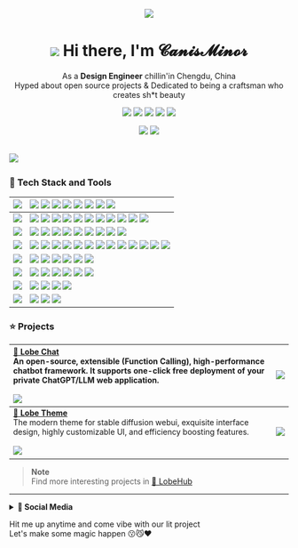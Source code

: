 <div align="center">

![](https://github-production-user-asset-6210df.s3.amazonaws.com/17870709/268487157-a1c73ca6-8427-42da-9bda-4b18e04f02d4.png)

<h1 align="center"><img src="https://media.giphy.com/media/VgCDAzcKvsR6OM0uWg/giphy.gif" width="50px" style="max-width: 100%;"> Hi there, I'm 𝓒𝓪𝓷𝓲𝓼𝓜𝓲𝓷𝓸𝓻</h1>

As a **Design Engineer** chillin'in Chengdu, China<br/>Hyped about open source projects & Dedicated to being a craftsman who creates sh*t beauty

![][social-design-engineer]
![][social-follow]
![][social-qq]
![][social-wechat]
![][social-discord]

<img height="148" src="https://github-readme-stats-lobehub-bot.vercel.app/api?username=canisminor1990&show_icons=true&theme=radical&title_color=fff&text_color=fff&icon_color=90774f&bg_color=000&border_color=999"/>
<img height="148" src="https://github-readme-stats-lobehub-bot.vercel.app/api/top-langs/?username=canisminor1990&layout=compact&title_color=fff&text_color=fff&icon_color=90774f&bg_color=000&border_color=999"/>
</div>

<br/>

![][split]

### 💫 Tech Stack and Tools

| ![][h-design]   | ![][design-adobe] ![][design-sketch] ![][design-figma] ![][design-blender] ![][design-cinema4d] ![][design-stable-diffusion] ![][design-sai] ![][design-live2d]                                                                                 |
| :-------------- | :---------------------------------------------------------------------------------------------------------------------------------------------------------------------------------------------------------------------------------------------- |
| ![][h-frontend] | ![][frontend-react] ![][frontend-nextjs] ![][frontend-zustand] ![][frontend-react-spring] ![][frontend-antd] ![][frontend-styled] ![][frontend-umi] ![][frontend-dumi] ![][frontend-electron] ![][frontend-three] ![][frontend-react-three]     |
| ![][h-backend]  | ![][backend-node] ![][backend-graphql] ![][backend-sqlite] ![][backend-mongodb] ![][backend-postgresql] ![][backend-nginx] ![][backend-egg] ![][backend-keystone] ![][backend-prisma]                                                           |
| ![][h-devops]   | ![][ops-bun] ![][ops-docker] ![][ops-github-action] ![][ops-semantic-release] ![][ops-gitmoji] ![][ops-lobe-commit] ![][ops-vercel] ![][ops-prettier] ![][ops-eslint] ![][ops-stylelint] ![][ops-commitlint] ![][ops-changelog] ![][ops-remark] |
| ![][h-ide]      | ![][ide-webstorm] ![][ide-datagrap] ![][ide-vscode] ![][ide-sublime] ![][ide-codespace] ![][ide-sandbox]                                                                                                                                        |
| ![][h-os]       | ![][os-mac] ![][os-win] ![][os-ubuntu] ![][os-centos] ![][os-debian] ![][os-openwrt]                                                                                                                                                            |
| ![][h-shell]    | ![][shell-iterm] ![][shell-terminal] ![][shell-fish] ![][shell-oh-my-posh]                                                                                                                                                                      |
| ![][h-other]    | ![][other-sketch-plugin] ![][other-chatgpt] ![][other-notion]                                                                                                                                                                                   |


### ⭐️ Projects

| [**🤖 Lobe Chat**][lobe-chat-github]<br/>An open-source, extensible (Function Calling), high-performance chatbot framework. It supports one-click free deployment of your private ChatGPT/LLM web application.<br/><br/>![][lobe-chat-shield] | [![][lobe-chat-cover]][lobe-chat-github]   |
| :-------------------------------------------------------------------------------------------------------------------------------------------------------------------------------------------------------------------------------------------- | :----------------------------------------- |
| [**🤯 Lobe Theme**][lobe-theme-github]<br/>The modern theme for stable diffusion webui, exquisite interface design, highly customizable UI, and efficiency boosting features.<br/><br/>![][lobe-theme-shield]                                 | [![][lobe-theme-cover]][lobe-theme-github] |

> **Note**\
> Find more interesting projects in [🤯 LobeHub](https://github.com/lobehub)


---

<details><summary><b>👀 Social Media</b></summary>

| ![](https://raw.githubusercontent.com/canisminor1990/canisminor1990/main/assets/left.svg) | ![](https://raw.githubusercontent.com/canisminor1990/canisminor1990/main/assets/right.svg)|
| --- | --- |

<!--START_SECTION:waka-->
**I'm an Early 🐤** 

```text
🌞 Morning                2693 commits        ⬛⬛⬛⬛⬜⬜⬜⬜⬜⬜⬜⬜⬜⬜⬜⬜⬜⬜⬜⬜⬜⬜⬜⬜⬜   16.40 % 
🌆 Daytime                5825 commits        ⬛⬛⬛⬛⬛⬛⬛⬛⬛⬜⬜⬜⬜⬜⬜⬜⬜⬜⬜⬜⬜⬜⬜⬜⬜   35.48 % 
🌃 Evening                5998 commits        ⬛⬛⬛⬛⬛⬛⬛⬛⬛⬜⬜⬜⬜⬜⬜⬜⬜⬜⬜⬜⬜⬜⬜⬜⬜   36.53 % 
🌙 Night                  1903 commits        ⬛⬛⬛⬜⬜⬜⬜⬜⬜⬜⬜⬜⬜⬜⬜⬜⬜⬜⬜⬜⬜⬜⬜⬜⬜   11.59 % 
```



 Last Updated on 17/09/2023 18:06:52 UTC
<!--END_SECTION:waka-->

</details>

Hit me up anytime and come vibe with our lit project<br/>
Let's make some magic happen 😗😼❤️

<!-- SHIELD GROUP -->

[backend-egg]: https://img.shields.io/badge/-Egg-000?style=flat-square&logoColor=white
[backend-graphql]: https://img.shields.io/badge/-GraphQL-000?style=flat-square&logoColor=white&logo=graphql
[backend-keystone]: https://img.shields.io/badge/-Keystone-000?style=flat-square&logoColor=white&logo=keystone
[backend-mongodb]: https://img.shields.io/badge/-MongoDB-000?style=flat-square&logoColor=white&logo=mongodb
[backend-nginx]: https://img.shields.io/badge/-Nginx-000?style=flat-square&logoColor=white&logo=nginx
[backend-node]: https://img.shields.io/badge/-Node.js-000?style=flat-square&logoColor=white&logo=node.js
[backend-postgresql]: https://img.shields.io/badge/-PostgreSQL-000?style=flat-square&logoColor=white&logo=postgresql
[backend-prisma]: https://img.shields.io/badge/-Prisma-000?style=flat-square&logoColor=white&logo=prisma
[backend-sqlite]: https://img.shields.io/badge/-SQLite-000?style=flat-square&logoColor=white&logo=sqlite
[design-adobe]: https://img.shields.io/badge/-Adobe-000?style=flat-square&logoColor=white&logo=adobe
[design-blender]: https://img.shields.io/badge/-Blender-000?style=flat-square&logoColor=white&logo=blender
[design-cinema4d]: https://img.shields.io/badge/-Cinema4D-000?style=flat-square&logoColor=white&logo=cinema4d
[design-figma]: https://img.shields.io/badge/-Figma-000?style=flat-square&logoColor=white&logo=figma
[design-live2d]: https://img.shields.io/badge/-Live2D-000?style=flat-square
[design-sai]: https://img.shields.io/badge/-SAI-000?style=flat-square
[design-sketch]: https://img.shields.io/badge/-Sketch-000?style=flat-square&logoColor=white&logo=sketch
[design-stable-diffusion]: https://img.shields.io/badge/-🤗_Stable_Diffusion-000?style=flat-square&logoColor=white
[frontend-antd]: https://img.shields.io/badge/-Ant_Design-000?style=flat-square&logoColor=white&logo=ant-design
[frontend-dumi]: https://img.shields.io/badge/-DUMI-000?style=flat-square
[frontend-electron]: https://img.shields.io/badge/-Electron-000?style=flat-square&logoColor=white&logo=electron
[frontend-nextjs]: https://img.shields.io/badge/-Next.js-black?logo=nextdotjs&style=flat-square
[frontend-react]: https://img.shields.io/badge/-React-000?style=flat-square&logoColor=white&logo=react
[frontend-react-spring]: https://img.shields.io/badge/-✌️_React_Spring-000?style=flat-square
[frontend-react-three]: https://img.shields.io/badge/-🇨🇭_React_Three-000?style=flat-square
[frontend-styled]: https://img.shields.io/badge/-Styled_Components-000?style=flat-square&logo=styled-components&logoColor=white
[frontend-three]: https://img.shields.io/badge/-Three.js-000?style=flat-square&logoColor=white&logo=threedotjs
[frontend-umi]: https://img.shields.io/badge/-UMI-000?style=flat-square&logo=umami
[frontend-zustand]: https://img.shields.io/badge/-🐻_Zustand-000?style=flat-square
[h-backend]: https://img.shields.io/badge/-BACKEND-000?style=flat-square
[h-design]: https://img.shields.io/badge/-DESIGN-000?style=flat-square
[h-devops]: https://img.shields.io/badge/-DEVOPS-000?style=flat-square
[h-frontend]: https://img.shields.io/badge/-FRONTEND-000?style=flat-square
[h-ide]: https://img.shields.io/badge/-IDE-000?style=flat-square
[h-os]: https://img.shields.io/badge/-OS-000?style=flat-square
[h-other]: https://img.shields.io/badge/-OTHER-000?style=flat-square
[h-shell]: https://img.shields.io/badge/-SHELL-000?style=flat-square
[ide-codespace]: https://img.shields.io/badge/-Codespace-000?style=flat-square&logoColor=white&logo=github
[ide-datagrap]: https://img.shields.io/badge/-DataGrap-000?style=flat-square&logoColor=white&logo=datagrip
[ide-sandbox]: https://img.shields.io/badge/-Code_Sand_Box-000?style=flat-square&logoColor=white&logo=codesandbox
[ide-sublime]: https://img.shields.io/badge/-Sublime-000?style=flat-square&logoColor=white&logo=sublimetext
[ide-vscode]: https://img.shields.io/badge/-VS_Code-000?style=flat-square&logoColor=white&logo=visualstudiocode
[ide-webstorm]: https://img.shields.io/badge/-Webstorm-000?style=flat-square&logoColor=white&logo=webstorm
[lobe-chat-cover]: https://gw.alipayobjects.com/zos/kitchen/sLO%24gbrQtp/lobe-chat.webp
[lobe-chat-github]: https://github.com/lobehub/lobe-chat
[lobe-chat-shield]: https://img.shields.io/github/stars/lobehub/lobe-chat?color=ffcb47&labelColor=black&style=flat-square&logo=github
[lobe-theme-cover]: https://gw.alipayobjects.com/zos/kitchen/8Ab%24hLJ5ur/cover.webp
[lobe-theme-github]: https://github.com/lobehub/sd-webui-lobe-theme
[lobe-theme-shield]: https://img.shields.io/github/stars/lobehub/sd-webui-lobe-theme?color=ffcb47&labelColor=black&style=flat-square&logo=github
[ops-bun]: https://img.shields.io/badge/-Bun-000?style=flat-square&logoColor=white&logo=bun
[ops-changelog]: https://img.shields.io/badge/-Conventional_Changelog-000?style=flat-square&logoColor=white&logo=conventionalcommits
[ops-commitlint]: https://img.shields.io/badge/-Commitlint-000?style=flat-square&logoColor=white&logo=commitlint
[ops-docker]: https://img.shields.io/badge/-Docker-000?style=flat-square&logoColor=white&logo=docker
[ops-eslint]: https://img.shields.io/badge/-ESlint-000?style=flat-square&logoColor=white&logo=eslint
[ops-github-action]: https://img.shields.io/badge/-GitHub_Actions-000?style=flat-square&logoColor=white&logo=github
[ops-gitmoji]: https://img.shields.io/badge/-😉_Gitmoji_Commit_Workflow-000?style=flat-square
[ops-lobe-commit]: https://img.shields.io/badge/-🤯_Lobe_Commit-000?style=flat-square
[ops-prettier]: https://img.shields.io/badge/-Prettier-000?style=flat-square&logoColor=white&logo=prettier
[ops-remark]: https://img.shields.io/badge/-Remark-000?style=flat-square&logoColor=white&logo=remark
[ops-semantic-release]: https://img.shields.io/badge/-Semantic_Release-000?style=flat-square&logoColor=white&logo=semanticrelease
[ops-stylelint]: https://img.shields.io/badge/-Stylelint-000?style=flat-square&logoColor=white&logo=stylelint
[ops-vercel]: https://img.shields.io/badge/-Vercel-000?style=flat-square&logoColor=white&logo=vercel
[os-centos]: https://img.shields.io/badge/-CentOS-000?style=flat-square&logoColor=white&logo=centos
[os-debian]: https://img.shields.io/badge/-Debian-000?style=flat-square&logoColor=white&logo=debian
[os-mac]: https://img.shields.io/badge/-MacOS-000?style=flat-square&logoColor=white&logo=apple
[os-openwrt]: https://img.shields.io/badge/-OpenWRT-000?style=flat-square&logoColor=white&logo=openwrt
[os-ubuntu]: https://img.shields.io/badge/-Ubuntu-000?style=flat-square&logoColor=white&logo=ubuntu
[os-win]: https://img.shields.io/badge/-Win11-000?style=flat-square&logoColor=white&logo=windows11
[other-chatgpt]: https://img.shields.io/badge/-ChatGPT-000?style=flat-square&logoColor=white&logo=openai
[other-notion]: https://img.shields.io/badge/-Notion-000?style=flat-square&logoColor=white&logo=notion
[other-sketch-plugin]: https://img.shields.io/badge/-Sketch_Plugin_Dev-000?style=flat-square&logoColor=white&logo=sketch
[shell-fish]: https://img.shields.io/badge/-Fish_Shell-000?style=flat-square&logoColor=white
[shell-iterm]: https://img.shields.io/badge/-iTerm-000?style=flat-square&logoColor=white&logo=iterm2
[shell-oh-my-posh]: https://img.shields.io/badge/-Oh_My_Posh-000?style=flat-square&logoColor=white
[shell-terminal]: https://img.shields.io/badge/-Windows_Terminal-000?style=flat-square&logoColor=white&logo=windowsterminal
[social-design-engineer]: https://img.shields.io/badge/%F0%9F%8E%A8%26%E2%9A%92%EF%B8%8F-Design%20Engineer-white?labelColor=black&style=flat-square
[social-discord]: https://img.shields.io/badge/-canisminor1990-B0A3FF?labelColor=black&logo=discord&logoColor=white&style=flat-square
[social-follow]: https://img.shields.io/github/followers/canisminor1990?style=flat-square&logo=github&labelColor=black&color=ff80eb
[social-qq]: https://img.shields.io/badge/-40073838-8ae8ff?labelColor=black&logo=tencentqq&style=flat-square
[social-wechat]: https://img.shields.io/badge/-40073838-c4f042?labelColor=black&logo=wechat&logoColor=white&style=flat-square
[split]: https://raw.githubusercontent.com/andreasbm/readme/master/assets/lines/rainbow.png
